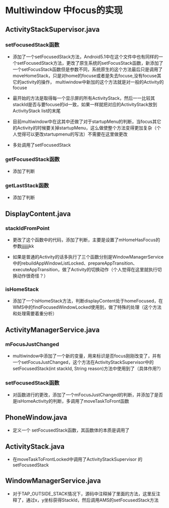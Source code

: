 # Multiwindow 中focus的实现

## ActivityStackSupervisor.java

### setFocusedStack函数
- 添加了一个setFocusedStack方法，Android5.1中在这个文件中也有同样的一个setFocusedStack方法，更改了原生系统的setFocusStack函数，新添加了一个setFocusStack函数但是参数不同，系统原生的这个方法最后只是调用了moveHomeStack，只是对home的focuse或者是失去focuse,没有focuse其它的activity的操作，
multiwindow中新加的这个方法就是对一般的Activity的focuse

- 最开始的方法是取得每一个显示屏的所有ActivityStack，然后一一比较其stackId是否与要focuse的id一致，如果一样就把对应的ActivityStack放到ActivityStack list的末尾

- 目前multiwindow中在这其中还做了对于startupMenu的判断，当focus其它的Activity的时候要关掉startupMenu，这么做使整个方法变得更加复杂（个人觉得可以更改startupmenu的写法）不需要在这里做更改

- 多处调用了setFocusedStack

### getFocusedStack函数
- 添加了判断

### getLastStack函数
- 添加了判断

## DisplayContent.java

### stackIdFromPoint
- 更改了这个函数中的代码，添加了判断，主要是设置了mHomeHasFocus的参数jjjjjjjkk

- 如果是普通的Activity的话多执行了三个函数分别是WindowManagerService中的rebuildAppWindowListLocked、prepareAppTransition、executeAppTransition，做了Activity的切换动作（个人觉得在这里就执行切换动作很奇怪？）

### isHomeStack
- 添加了一个isHomeStack方法，判断displayContent处于homeFocused，在WMS中的findFocusedWindowLocked使用到，做了特殊的处理（这个方法和处理需要着重分析）

## ActivityManagerService.java

### mFocusJustChanged
- multiwindow中添加了一个新的变量，用来标识是否focus刚刚改变了，并有一个setFocusJustChanged，这个方法在ActivityStackSupervisor中的setFocusedStack(int stackId, String reason)方法中使用到了（具体作用?）

### setFocusedStack函数
- 对函数进行的更改，添加了一个mFocusJustChanged的判断，并添加了是否是isHomeActivity的判断，多调用了moveTaskToFront函数

## PhoneWindow.java

- 定义一个 setFocusedStack函数，其函数体的本质是调用了

## ActivityStack.java

- 在moveTaskToFrontLocked中调用了ActivityStackSupervisor 的setFocusedStack

## WindowManagerService.java
- 对于TAP_OUTSIDE_STACK情况下，源码中注释掉了里面的方法，这里反注释了，通过x，y坐标获得StackId，然后调用AMS的setFocusedStack方法


